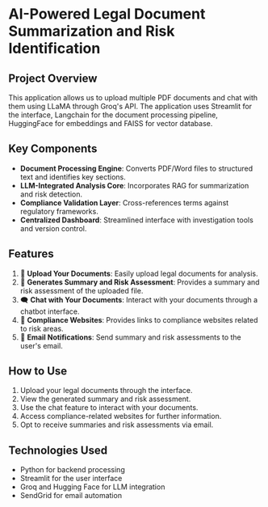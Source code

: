 
# AI-Powered Legal Document Summarization and Risk Identification

## Project Overview
This application allows us to upload multiple PDF documents and chat with them using LLaMA through Groq's API. The application uses Streamlit for the interface, Langchain for the document processing pipeline, HuggingFace for embeddings and FAISS for vector database.

## Key Components

- **Document Processing Engine**: Converts PDF/Word files to structured text and identifies key sections.
- **LLM-Integrated Analysis Core**: Incorporates RAG for summarization and risk detection.
- **Compliance Validation Layer**: Cross-references terms against regulatory frameworks.
- **Centralized Dashboard**: Streamlined interface with investigation tools and version control.

## Features

1. 📄 **Upload Your Documents**: Easily upload legal documents for analysis.
2. 📃 **Generates Summary and Risk Assessment**: Provides a summary and risk assessment of the uploaded file.
3. 🗨️ **Chat with Your Documents**: Interact with your documents through a chatbot interface.
4. 🔗 **Compliance Websites**: Provides links to compliance websites related to risk areas.
5. 📩 **Email Notifications**: Send summary and risk assessments to the user's email.

## How to Use

1. Upload your legal documents through the interface.
2. View the generated summary and risk assessment.
3. Use the chat feature to interact with your documents.
4. Access compliance-related websites for further information.
5. Opt to receive summaries and risk assessments via email.

## Technologies Used

- Python for backend processing
- Streamlit for the user interface
- Groq and Hugging Face for LLM integration
- SendGrid for email automation
